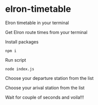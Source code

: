 # elron-timetable
Elron timetable in your terminal

Get Elron route times from your terminal

Install packages

```npm i```

Run script

```node index.js```

Choose your departure station from the list

Choose your arival station from the list

Wait for couple of seconds and voila!!!
